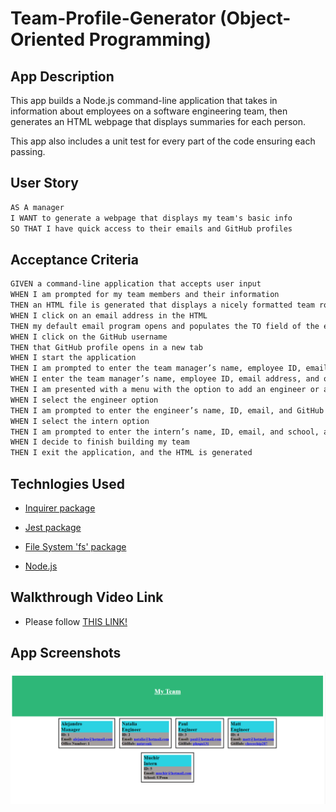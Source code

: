 # Team-Profile-Generator (Object-Oriented Programming)

## App Description

This app builds a Node.js command-line application that takes in information about employees on a software engineering team, then generates an HTML webpage that displays summaries for each person. 

This app also includes a unit test for every part of the code ensuring each passing.

## User Story

```md
AS A manager
I WANT to generate a webpage that displays my team's basic info
SO THAT I have quick access to their emails and GitHub profiles
```

## Acceptance Criteria

```md
GIVEN a command-line application that accepts user input
WHEN I am prompted for my team members and their information
THEN an HTML file is generated that displays a nicely formatted team roster based on user input
WHEN I click on an email address in the HTML
THEN my default email program opens and populates the TO field of the email with the address
WHEN I click on the GitHub username
THEN that GitHub profile opens in a new tab
WHEN I start the application
THEN I am prompted to enter the team manager’s name, employee ID, email address, and office number
WHEN I enter the team manager’s name, employee ID, email address, and office number
THEN I am presented with a menu with the option to add an engineer or an intern or to finish building my team
WHEN I select the engineer option
THEN I am prompted to enter the engineer’s name, ID, email, and GitHub username, and I am taken back to the menu
WHEN I select the intern option
THEN I am prompted to enter the intern’s name, ID, email, and school, and I am taken back to the menu
WHEN I decide to finish building my team
THEN I exit the application, and the HTML is generated
```

## Technlogies Used

- [Inquirer package](https://www.npmjs.com/package/inquirer/v/8.2.4)

- [Jest package](https://www.npmjs.com/package/jest) 

- [File System 'fs' package](https://node.readthedocs.io/en/latest/api/fs/)

- [Node.js](https://nodejs.org/en/)

## Walkthrough Video Link

- Please follow [THIS LINK!](https://drive.google.com/file/d/1BRLcbLIIPspX_B1cVO1bgb25c-X-gjPc/view)

## App Screenshots

![Capture1](./utils/public/images/Capture1.PNG)

